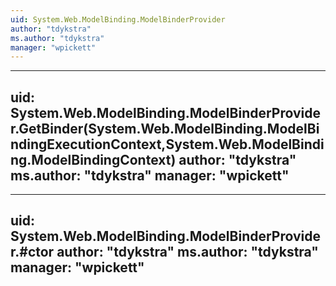 ```yaml
---
uid: System.Web.ModelBinding.ModelBinderProvider
author: "tdykstra"
ms.author: "tdykstra"
manager: "wpickett"
---
```


---
uid: System.Web.ModelBinding.ModelBinderProvider.GetBinder(System.Web.ModelBinding.ModelBindingExecutionContext,System.Web.ModelBinding.ModelBindingContext)
author: "tdykstra"
ms.author: "tdykstra"
manager: "wpickett"
---

---
uid: System.Web.ModelBinding.ModelBinderProvider.#ctor
author: "tdykstra"
ms.author: "tdykstra"
manager: "wpickett"
---
